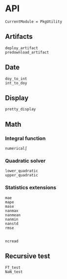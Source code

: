 # API
```@meta
CurrentModule = PkgUtility
```




## Artifacts

```@docs
deploy_artifact
predownload_artifact
```




## Date
```@docs
doy_to_int
int_to_doy
```




## Display

```@docs
pretty_display
```




## Math

### Integral function

```@docs
numerical∫
```

### Quadratic solver

```@docs
lower_quadratic
upper_quadratic
```

### Statistics extensions

```@docs
mae
mape
mase
nanmax
nanmean
nanmin
nanstd
rmse
```




##

```@docs
ncread
```




## Recursive test

```@docs
FT_test
NaN_test
```
